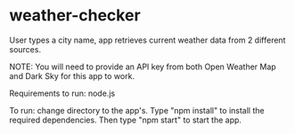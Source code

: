 # weather-checker
User types a city name, app retrieves current weather data from 2 different sources.

NOTE: You will need to provide an API key from both Open Weather Map and Dark Sky for this app to work.

Requirements to run: node.js

To run: change directory to the app's. Type "npm install" to install the required dependencies. Then
type "npm start" to start the app.
